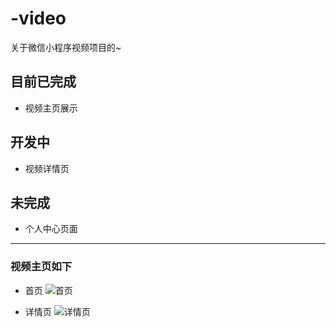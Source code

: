 # -video
关于微信小程序视频项目的~


## 目前已完成
  - 视频主页展示
 
  
## 开发中
  - 视频详情页
  
  
## 未完成
  - 个人中心页面
  
  
--- 
  
 ### 视频主页如下
 - 首页
  ![首页](https://github.com/Tidetrace/-video/tree/video/pages/product%20show/index.jpg)
  
  
  
-  详情页
 ![详情页](https://github.com/Tidetrace/-video/tree/video/pages/product%20show/detail.jpg)
  
  
 
